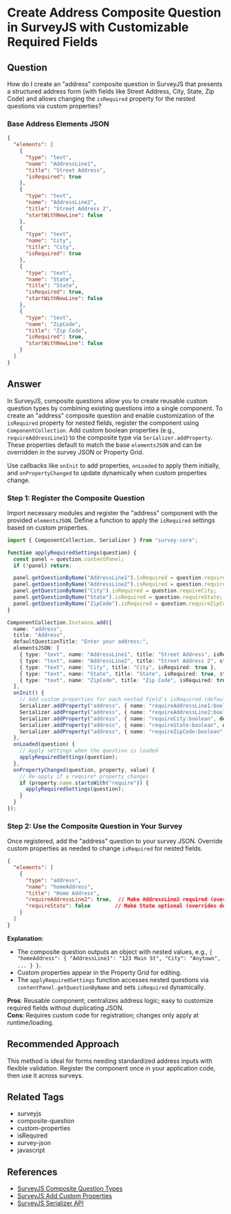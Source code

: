 # Create Address Composite Question in SurveyJS with Customizable Required Fields

## Question
How do I create an "address" composite question in SurveyJS that presents a structured address form (with fields like Street Address, City, State, Zip Code) and allows changing the `isRequired` property for the nested questions via custom properties?

### Base Address Elements JSON
```json
{
  "elements": [
    {
      "type": "text",
      "name": "AddressLine1",
      "title": "Street Address",
      "isRequired": true
    },
    {
      "type": "text",
      "name": "AddressLine2",
      "title": "Street Address 2",
      "startWithNewLine": false
    },
    {
      "type": "text",
      "name": "City",
      "title": "City",
      "isRequired": true
    },
    {
      "type": "text",
      "name": "State",
      "title": "State",
      "isRequired": true,
      "startWithNewLine": false
    },
    {
      "type": "text",
      "name": "ZipCode",
      "title": "Zip Code",
      "isRequired": true,
      "startWithNewLine": false
    }
  ]
}
```

## Answer
In SurveyJS, composite questions allow you to create reusable custom question types by combining existing questions into a single component. To create an "address" composite question and enable customization of the `isRequired` property for nested fields, register the component using `ComponentCollection`. Add custom boolean properties (e.g., `requireAddressLine1`) to the composite type via `Serializer.addProperty`. These properties default to match the base `elementsJSON` and can be overridden in the survey JSON or Property Grid.

Use callbacks like `onInit` to add properties, `onLoaded` to apply them initially, and `onPropertyChanged` to update dynamically when custom properties change.

### Step 1: Register the Composite Question
Import necessary modules and register the "address" component with the provided `elementsJSON`. Define a function to apply the `isRequired` settings based on custom properties.

```typescript
import { ComponentCollection, Serializer } from "survey-core";

function applyRequiredSettings(question) {
  const panel = question.contentPanel;
  if (!panel) return;

  panel.getQuestionByName("AddressLine1").isRequired = question.requireAddressLine1;
  panel.getQuestionByName("AddressLine2").isRequired = question.requireAddressLine2;
  panel.getQuestionByName("City").isRequired = question.requireCity;
  panel.getQuestionByName("State").isRequired = question.requireState;
  panel.getQuestionByName("ZipCode").isRequired = question.requireZipCode;
}

ComponentCollection.Instance.add({
  name: "address",
  title: "Address",
  defaultQuestionTitle: "Enter your address:",
  elementsJSON: [
    { type: "text", name: "AddressLine1", title: "Street Address", isRequired: true },
    { type: "text", name: "AddressLine2", title: "Street Address 2", startWithNewLine: false },
    { type: "text", name: "City", title: "City", isRequired: true },
    { type: "text", name: "State", title: "State", isRequired: true, startWithNewLine: false },
    { type: "text", name: "ZipCode", title: "Zip Code", isRequired: true, startWithNewLine: false }
  ],
  onInit() {
    // Add custom properties for each nested field's isRequired (default matches elementsJSON)
    Serializer.addProperty("address", { name: "requireAddressLine1:boolean", default: true, category: "general" });
    Serializer.addProperty("address", { name: "requireAddressLine2:boolean", default: false, category: "general" });
    Serializer.addProperty("address", { name: "requireCity:boolean", default: true, category: "general" });
    Serializer.addProperty("address", { name: "requireState:boolean", default: true, category: "general" });
    Serializer.addProperty("address", { name: "requireZipCode:boolean", default: true, category: "general" });
  },
  onLoaded(question) {
    // Apply settings when the question is loaded
    applyRequiredSettings(question);
  },
  onPropertyChanged(question, property, value) {
    // Re-apply if a require* property changes
    if (property.name.startsWith("require")) {
      applyRequiredSettings(question);
    }
  }
});
```

### Step 2: Use the Composite Question in Your Survey
Once registered, add the "address" question to your survey JSON. Override custom properties as needed to change `isRequired` for nested fields.

```json
{
  "elements": [
    {
      "type": "address",
      "name": "homeAddress",
      "title": "Home Address",
      "requireAddressLine2": true,  // Make AddressLine2 required (overrides default false)
      "requireState": false        // Make State optional (overrides default true)
    }
  ]
}
```

**Explanation**:
- The composite question outputs an object with nested values, e.g., `{ "homeAddress": { "AddressLine1": "123 Main St", "City": "Anytown", ... } }`.
- Custom properties appear in the Property Grid for editing.
- The `applyRequiredSettings` function accesses nested questions via `contentPanel.getQuestionByName` and sets `isRequired` dynamically.

**Pros**: Reusable component; centralizes address logic; easy to customize required fields without duplicating JSON.  
**Cons**: Requires custom code for registration; changes only apply at runtime/loading.

## Recommended Approach
This method is ideal for forms needing standardized address inputs with flexible validation. Register the component once in your application code, then use it across surveys.

## Related Tags
- surveyjs
- composite-question
- custom-properties
- isRequired
- survey-json
- javascript

## References
- [SurveyJS Composite Question Types](https://surveyjs.io/form-library/documentation/customize-question-types/create-composite-question-types)
- [SurveyJS Add Custom Properties](https://surveyjs.io/form-library/documentation/customize-question-types/add-custom-properties-to-a-form)
- [SurveyJS Serializer API](https://surveyjs.io/form-library/documentation/customize-question-types/add-custom-properties-to-a-form)